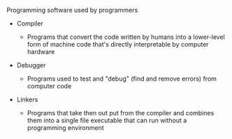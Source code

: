 
Programming software used by programmers

-   Compiler

    -   Programs that convert the code written by humans into a lower-level form of machine code that\'s directly interpretable by computer hardware


-   Debugger

    -   Programs used to test and \"debug" (find and remove errors) from computer code


-   Linkers

    -   Programs that take then out put from the compiler and combines them into a single file executable that can run without a programming environment


